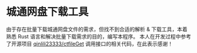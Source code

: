 # 城通网盘下载工具

由于存在批量下载城通网盘文件的需求，但找不到合适的解析 & 下载工具，本着熟悉 Rust 语言和解决批量下载需求的目的，编写本程序。
本人在开发过程中参考了开源项目 [qinlili23333/ctfileGet](https://github.com/qinlili23333/ctfileGet) 调用接口的相关代码，在此表示感谢！
